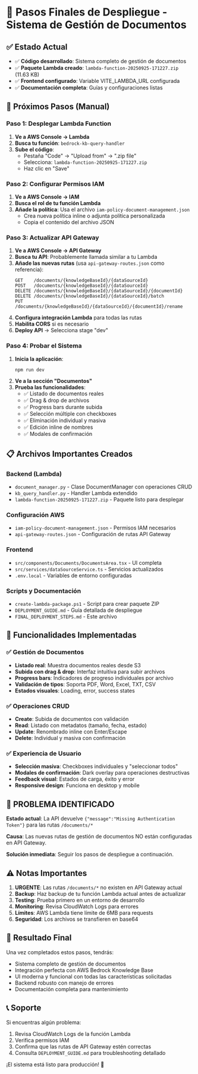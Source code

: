 # 🚀 Pasos Finales de Despliegue - Sistema de Gestión de Documentos

## ✅ Estado Actual
- ✅ **Código desarrollado**: Sistema completo de gestión de documentos
- ✅ **Paquete Lambda creado**: `lambda-function-20250925-171227.zip` (11.63 KB)
- ✅ **Frontend configurado**: Variable VITE_LAMBDA_URL configurada
- ✅ **Documentación completa**: Guías y configuraciones listas

## 🎯 Próximos Pasos (Manual)

### Paso 1: Desplegar Lambda Function
1. **Ve a AWS Console → Lambda**
2. **Busca tu función**: `bedrock-kb-query-handler`
3. **Sube el código**:
   - Pestaña "Code" → "Upload from" → ".zip file"
   - Selecciona: `lambda-function-20250925-171227.zip`
   - Haz clic en "Save"

### Paso 2: Configurar Permisos IAM
1. **Ve a AWS Console → IAM**
2. **Busca el rol de tu función Lambda**
3. **Añade la política**: Usa el archivo `iam-policy-document-management.json`
   - Crea nueva política inline o adjunta política personalizada
   - Copia el contenido del archivo JSON

### Paso 3: Actualizar API Gateway
1. **Ve a AWS Console → API Gateway**
2. **Busca tu API**: Probablemente llamada similar a tu Lambda
3. **Añade las nuevas rutas** (usa `api-gateway-routes.json` como referencia):
   ```
   GET    /documents/{knowledgeBaseId}/{dataSourceId}
   POST   /documents/{knowledgeBaseId}/{dataSourceId}
   DELETE /documents/{knowledgeBaseId}/{dataSourceId}/{documentId}
   DELETE /documents/{knowledgeBaseId}/{dataSourceId}/batch
   PUT    /documents/{knowledgeBaseId}/{dataSourceId}/{documentId}/rename
   ```
4. **Configura integración Lambda** para todas las rutas
5. **Habilita CORS** si es necesario
6. **Deploy API** → Selecciona stage "dev"

### Paso 4: Probar el Sistema
1. **Inicia la aplicación**:
   ```bash
   npm run dev
   ```
2. **Ve a la sección "Documentos"**
3. **Prueba las funcionalidades**:
   - ✅ Listado de documentos reales
   - ✅ Drag & drop de archivos
   - ✅ Progress bars durante subida
   - ✅ Selección múltiple con checkboxes
   - ✅ Eliminación individual y masiva
   - ✅ Edición inline de nombres
   - ✅ Modales de confirmación

## 📋 Archivos Importantes Creados

### Backend (Lambda)
- `document_manager.py` - Clase DocumentManager con operaciones CRUD
- `kb_query_handler.py` - Handler Lambda extendido
- `lambda-function-20250925-171227.zip` - Paquete listo para desplegar

### Configuración AWS
- `iam-policy-document-management.json` - Permisos IAM necesarios
- `api-gateway-routes.json` - Configuración de rutas API Gateway

### Frontend
- `src/components/Documents/DocumentsArea.tsx` - UI completa
- `src/services/dataSourceService.ts` - Servicios actualizados
- `.env.local` - Variables de entorno configuradas

### Scripts y Documentación
- `create-lambda-package.ps1` - Script para crear paquete ZIP
- `DEPLOYMENT_GUIDE.md` - Guía detallada de despliegue
- `FINAL_DEPLOYMENT_STEPS.md` - Este archivo

## 🔧 Funcionalidades Implementadas

### ✅ Gestión de Documentos
- **Listado real**: Muestra documentos reales desde S3
- **Subida con drag & drop**: Interfaz intuitiva para subir archivos
- **Progress bars**: Indicadores de progreso individuales por archivo
- **Validación de tipos**: Soporta PDF, Word, Excel, TXT, CSV
- **Estados visuales**: Loading, error, success states

### ✅ Operaciones CRUD
- **Create**: Subida de documentos con validación
- **Read**: Listado con metadatos (tamaño, fecha, estado)
- **Update**: Renombrado inline con Enter/Escape
- **Delete**: Individual y masiva con confirmación

### ✅ Experiencia de Usuario
- **Selección masiva**: Checkboxes individuales y "seleccionar todos"
- **Modales de confirmación**: Dark overlay para operaciones destructivas
- **Feedback visual**: Estados de carga, éxito y error
- **Responsive design**: Funciona en desktop y mobile

## 🚨 PROBLEMA IDENTIFICADO

**Estado actual**: La API devuelve `{"message":"Missing Authentication Token"}` para las rutas `/documents/*`

**Causa**: Las nuevas rutas de gestión de documentos NO están configuradas en API Gateway.

**Solución inmediata**: Seguir los pasos de despliegue a continuación.

## ⚠️ Notas Importantes

1. **URGENTE**: Las rutas `/documents/*` no existen en API Gateway actual
2. **Backup**: Haz backup de tu función Lambda actual antes de actualizar
3. **Testing**: Prueba primero en un entorno de desarrollo
4. **Monitoring**: Revisa CloudWatch Logs para errores
5. **Límites**: AWS Lambda tiene límite de 6MB para requests
6. **Seguridad**: Los archivos se transfieren en base64

## 🎉 Resultado Final

Una vez completados estos pasos, tendrás:
- Sistema completo de gestión de documentos
- Integración perfecta con AWS Bedrock Knowledge Base
- UI moderna y funcional con todas las características solicitadas
- Backend robusto con manejo de errores
- Documentación completa para mantenimiento

## 📞 Soporte

Si encuentras algún problema:
1. Revisa CloudWatch Logs de la función Lambda
2. Verifica permisos IAM
3. Confirma que las rutas de API Gateway estén correctas
4. Consulta `DEPLOYMENT_GUIDE.md` para troubleshooting detallado

¡El sistema está listo para producción! 🚀
